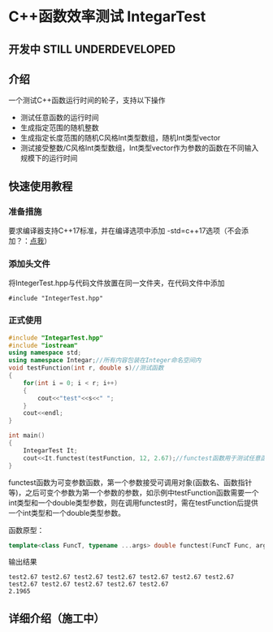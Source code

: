 # C++函数效率测试 IntegarTest

## **开发中 STILL UNDERDEVELOPED**

## 介绍

一个测试C++函数运行时间的轮子，支持以下操作

- 测试任意函数的运行时间
- 生成指定范围的随机整数
- 生成指定长度范围的随机C风格Int类型数组，随机Int类型vector
- 测试接受整数/C风格Int类型数组，Int类型vector作为参数的函数在不同输入规模下的运行时间

## 快速使用教程

### 准备措施

要求编译器支持C++17标准，并在编译选项中添加 -std=c++17选项（不会添加？：[点我](.\complietutorial.md)）

### 添加头文件

将IntegerTest.hpp与代码文件放置在同一文件夹，在代码文件中添加

`#include "IntegerTest.hpp"`

### 正式使用

```c++
#include "IntegarTest.hpp"
#include "iostream"
using namespace std;
using namespace Integar;//所有内容包装在Integer命名空间内
void testFunction(int r, double s)//测试函数
{
    for(int i = 0; i < r; i++)
    {
        cout<<"test"<<s<<" ";
    }
    cout<<endl;
}

int main()
{
    IntegarTest It;
    cout<<It.functest(testFunction, 12, 2.67);//functest函数用于测试任意函数运行时间
}
```

functest函数为可变参数函数，第一个参数接受可调用对象(函数名、函数指针等)，之后可变个参数为第一个参数的参数，如示例中testFunction函数需要一个int类型和一个double类型参数，则在调用functest时，需在testFunction后提供一个int类型和一个double类型参数。

函数原型：

```c++ 
template<class FuncT, typename ...args> double functest(FuncT Func, args ... arg)
```

输出结果

```
test2.67 test2.67 test2.67 test2.67 test2.67 test2.67 test2.67 test2.67 test2.67 test2.67 test2.67 test2.67 
2.1965
```

## 详细介绍（施工中）
